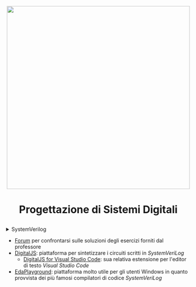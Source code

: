 <div align="center">
<img src="https://antmicro.com/blog/images/systemverilog.svg" width=500>
</div>

# <p align="center"> **Progettazione di Sistemi Digitali** </p>

<details closed>

<summary> SystemVerilog </summary>
  
- <details closed>

    <summary> Esercizi esami precedenti </summary>

    - <details closed>
        
        <summary> 2022 </summary>

        - <details closed>

            <summary> gennaio </summary>

            - [fila a](https://github.com/FedVlogger17/Uni-Notes/blob/main/Primo%20Anno/Primo%20Semestre/Progettazione%20di%20Sistemi%20Digitali/Sysverilog/Esercizi%20Esami/gennaio%202022%20fila%20a.sv)

            - [fila b](https://github.com/FedVlogger17/Uni-Notes/blob/main/Primo%20Anno/Primo%20Semestre/Progettazione%20di%20Sistemi%20Digitali/Sysverilog/Esercizi%20Esami/gennaio%202022%20fila%20b.sv)
            
          </details>
          
        - <details closed>
            
            <summary> febbraio </summary>

            - [fila a](https://github.com/FedVlogger17/Uni-Notes/blob/main/Primo%20Anno/Primo%20Semestre/Progettazione%20di%20Sistemi%20Digitali/Sysverilog/Esercizi%20Esami/febbraio%202022%20fila%20a.sv)

            - [fila b](https://github.com/FedVlogger17/Uni-Notes/blob/main/Primo%20Anno/Primo%20Semestre/Progettazione%20di%20Sistemi%20Digitali/Sysverilog/Esercizi%20Esami/febbraio%202022%20fila%20b.sv)

          </details>

    - <details closed>
      
        <summary> 2023 </summary>

        - <details closed>

            <summary> gennaio </summary>

            - [fila a/b](https://github.com/FedVlogger17/Uni-Notes/blob/main/Primo%20Anno/Primo%20Semestre/Progettazione%20di%20Sistemi%20Digitali/Sysverilog/Esercizi%20Esami/gennaio%202023%20fila%20a-b.sv)

          </details>

        - <details closed>

          <summary> febbraio </summary>

          </details>

      </details>

  </details>

- <details closed>

    <summary> Circuiti Sequenziali </summary>

    - <details closed>

        <summary> Latch </summary>

      </details>
    
    - <details closed>

        <summary> Flip-Flop </summary>

      </details>

    - <details closed>

        <summary> Finite State Machine </summary>

      </details>

  </details>

</details>



- [Forum](https://github.com/sapienzastudentsnetwork/psd2223) per confrontarsi sulle soluzioni degli esercizi forniti dal professore
- [DigitalJS](https://digitaljs.tilk.eu): piattaforma per sintetizzare i circuiti scritti in *SystemVeriLog*
  - [DigitalJS for Visual Studio Code](https://marketplace.visualstudio.com/items?itemName=yuyichao.digitaljs): sua relativa estensione per l'editor di testo *Visual Studio Code*
- [EdaPlayground](https://www.edaplayground.com/): piattaforma molto utile per gli utenti Windows in quanto provvista dei più famosi compilatori di codice *SystemVeriLog*
